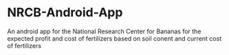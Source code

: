 <h1> NRCB-Android-App</h1>

<p> An android app for the National Research Center for Bananas for the expected profit 
and cost of fertilizers based on soil conent and current cost of fertilizers <p> 
